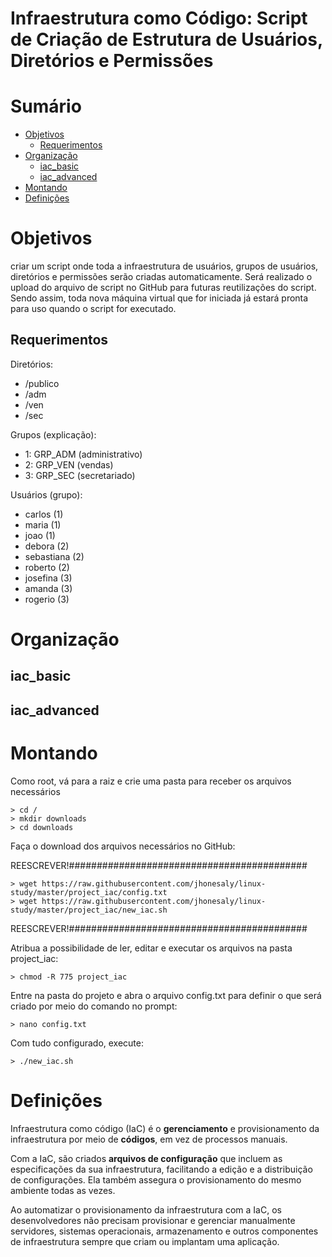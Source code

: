 # Infraestrutura como Código: Script de Criação de Estrutura de Usuários, Diretórios e Permissões

# Sumário


- [Objetivos](#Objetivos)
    - [Requerimentos](##Requerimentos)
- [Organização](#Organização)
    - [iac_basic](##iac_basic)
    - [iac_advanced](##iac_advanced)
- [Montando](#Montando)
- [Definições](#Definições)


# Objetivos

criar um script onde toda a infraestrutura de usuários, grupos de usuários, diretórios e permissões serão criadas automaticamente. Será realizado o upload do arquivo de script no GitHub para futuras reutilizações do script. Sendo assim, toda nova máquina virtual que for iniciada já estará pronta para uso quando o script for executado.

## Requerimentos

Diretórios:

- /publico
- /adm
- /ven
- /sec

Grupos (explicação):

- 1: GRP_ADM (administrativo)
- 2: GRP_VEN (vendas)
- 3: GRP_SEC (secretariado)

Usuários (grupo):

- carlos (1)
- maria (1)
- joao (1)
- debora (2)
- sebastiana (2)
- roberto (2)
- josefina (3)
- amanda (3)
- rogerio (3)

# Organização

## iac_basic

## iac_advanced

# Montando

Como root, vá para a raiz e crie uma pasta para receber os arquivos necessários

    > cd /
    > mkdir downloads
    > cd downloads

Faça o download dos arquivos necessários no GitHub:

REESCREVER!###########################################

    > wget https://raw.githubusercontent.com/jhonesaly/linux-study/master/project_iac/config.txt
    > wget https://raw.githubusercontent.com/jhonesaly/linux-study/master/project_iac/new_iac.sh

REESCREVER!###########################################

Atribua a possibilidade de ler, editar e executar os arquivos na pasta project_iac:

    > chmod -R 775 project_iac

Entre na pasta do projeto e abra o arquivo config.txt para definir o que será criado por meio do comando no prompt:

    > nano config.txt

Com tudo configurado, execute: 

    > ./new_iac.sh

# Definições

Infraestrutura como código (IaC) é o **gerenciamento** e provisionamento da infraestrutura por meio de **códigos**, em vez de processos manuais.

Com a IaC, são criados **arquivos de configuração** que incluem as especificações da sua infraestrutura, facilitando a edição e a distribuição de configurações. Ela também assegura o provisionamento do mesmo ambiente todas as vezes. 

Ao automatizar o provisionamento da infraestrutura com a IaC, os desenvolvedores não precisam provisionar e gerenciar manualmente servidores, sistemas operacionais, armazenamento e outros componentes de infraestrutura sempre que criam ou implantam uma aplicação.